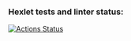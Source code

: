 ### Hexlet tests and linter status:
[![Actions Status](https://github.com/rostex/java-project-71/actions/workflows/hexlet-check.yml/badge.svg)](https://github.com/rostex/java-project-71/actions)